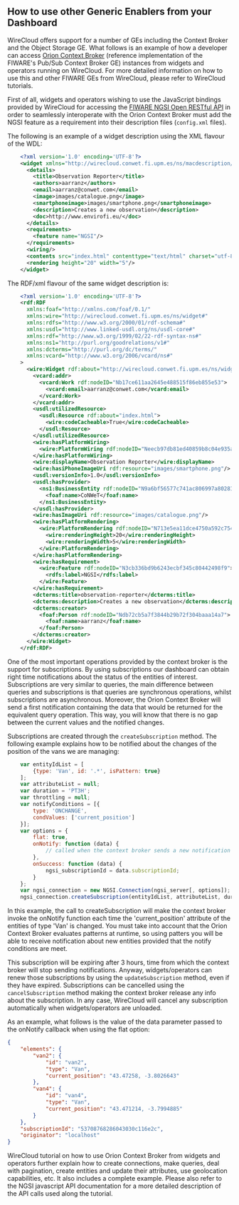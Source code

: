 <hr class="processing" style="display:none"/>
<h2>How to use other Generic Enablers from your Dashboard</h2>

WireCloud offers support for a number of GEs including the Context Broker and
the Object Storage GE. What follows is an example of how a developer can access
[Orion Context Broker](https://github.com/telefonicaid/fiware-orion) (reference
implementation of the FIWARE's Pub/Sub Context Broker GE) instances from widgets
and operators running on WireCloud. For more detailed information on how to use
this and other FIWARE GEs from WireCloud, please refer to WireCloud tutorials.

First of all, widgets and operators wishing to use the JavaScript bindings
provided by WireCloud for accessing the
[FIWARE NGSI Open RESTful API](<https://forge.fiware.org/plugins/mediawiki/wiki/fiware/index.php/FI-WARE_NGSI_Open_RESTful_API_Specification_(PRELIMINARY)>)
in order to seamlessly interoperate with the Orion Context Broker must add the
NGSI feature as a requirement into their description files (`config.xml` files).

The following is an example of a widget description using the XML flavour of the
WDL:

```xml
    <?xml version='1.0' encoding='UTF-8'?>
    <widget xmlns="http://wirecloud.conwet.fi.upm.es/ns/macdescription/1" vendor="CoNWeT" name="observation-reporter" version="1.0">
      <details>
        <title>Observation Reporter</title>
        <authors>aarranz</authors>
        <email>aarranz@conwet.com</email>
        <image>images/catalogue.png</image>
        <smartphoneimage>images/smartphone.png</smartphoneimage>
        <description>Creates a new observation</description>
        <doc>http://www.envirofi.eu/</doc>
      </details>
      <requirements>
        <feature name="NGSI"/>
      </requirements>
      <wiring/>
      <contents src="index.html" contenttype="text/html" charset="utf-8" useplatformstyle="true"/>
      <rendering height="20" width="5"/>
    </widget>
```

The RDF/xml flavour of the same widget description is:

```xml
    <?xml version='1.0' encoding='UTF-8'?>
    <rdf:RDF
      xmlns:foaf="http://xmlns.com/foaf/0.1/"
      xmlns:wire="http://wirecloud.conwet.fi.upm.es/ns/widget#"
      xmlns:rdfs="http://www.w3.org/2000/01/rdf-schema#"
      xmlns:usdl="http://www.linked-usdl.org/ns/usdl-core#"
      xmlns:rdf="http://www.w3.org/1999/02/22-rdf-syntax-ns#"
      xmlns:ns1="http://purl.org/goodrelations/v1#"
      xmlns:dcterms="http://purl.org/dc/terms/"
      xmlns:vcard="http://www.w3.org/2006/vcard/ns#"
    >
      <wire:Widget rdf:about="http://wirecloud.conwet.fi.upm.es/ns/widget#CoNWeT/observation-reporter/1.0">
        <vcard:addr>
          <vcard:Work rdf:nodeID="Nb17ce611aa2645e488515f86eb855e53">
            <vcard:email>aarranz@conwet.com</vcard:email>
          </vcard:Work>
        </vcard:addr>
        <usdl:utilizedResource>
          <usdl:Resource rdf:about="index.html">
            <wire:codeCacheable>True</wire:codeCacheable>
          </usdl:Resource>
        </usdl:utilizedResource>
        <wire:hasPlatformWiring>
          <wire:PlatformWiring rdf:nodeID="Neecb97db81ed40859b8c04e935a9a9cc"/>
        </wire:hasPlatformWiring>
        <wire:displayName>Observation Reporter</wire:displayName>
        <wire:hasiPhoneImageUri rdf:resource="images/smartphone.png"/>
        <usdl:versionInfo>1.0</usdl:versionInfo>
        <usdl:hasProvider>
          <ns1:BusinessEntity rdf:nodeID="N9a6bf56577c741ac806997a80281afff">
            <foaf:name>CoNWeT</foaf:name>
          </ns1:BusinessEntity>
        </usdl:hasProvider>
        <wire:hasImageUri rdf:resource="images/catalogue.png"/>
        <wire:hasPlatformRendering>
          <wire:PlatformRendering rdf:nodeID="N713e5ea11dce4750a592c754c748def7">
            <wire:renderingHeight>20</wire:renderingHeight>
            <wire:renderingWidth>5</wire:renderingWidth>
          </wire:PlatformRendering>
        </wire:hasPlatformRendering>
        <wire:hasRequirement>
          <wire:Feature rdf:nodeID="N3cb336bd9b6243ecbf345c80442498f9">
            <rdfs:label>NGSI</rdfs:label>
          </wire:Feature>
        </wire:hasRequirement>
        <dcterms:title>observation-reporter</dcterms:title>
        <dcterms:description>Creates a new observation</dcterms:description>
        <dcterms:creator>
          <foaf:Person rdf:nodeID="Ndb72cb5a7f3844b29b72f304baaa14a7">
            <foaf:name>aarranz</foaf:name>
          </foaf:Person>
        </dcterms:creator>
      </wire:Widget>
    </rdf:RDF>
```

One of the most important operations provided by the context broker is the
support for subscriptions. By using subscriptions our dashboard can obtain right
time notifications about the status of the entities of interest. Subscriptions
are very similar to queries, the main difference between queries and
subscriptions is that queries are synchronous operations, whilst subscriptions
are asynchronous. Moreover, the Orion Context Broker will send a first
notification containing the data that would be returned for the equivalent query
operation. This way, you will know that there is no gap between the current
values and the notified changes.

Subscriptions are created through the `createSubscription` method. The following
example explains how to be notified about the changes of the position of the
vans we are managing:

```javascript
    var entityIdList = [
        {type: 'Van', id: '.*', isPattern: true}
    ];
    var attributeList = null;
    var duration = 'PT3H';
    var throttling = null;
    var notifyConditions = [{
        type: 'ONCHANGE',
        condValues: ['current_position']
    }];
    var options = {
        flat: true,
        onNotify: function (data) {
            // called when the context broker sends a new notification
        },
        onSuccess: function (data) {
            ngsi_subscriptionId = data.subscriptionId;
        }
    };
    var ngsi_connection = new NGSI.Connection(ngsi_server[, options]);
    ngsi_connection.createSubscription(entityIdList, attributeList, duration, throttling, notifyConditions, options);
```

In this example, the call to createSubscription will make the context broker
invoke the onNotify function each time the 'current_position' attribute of the
entities of type 'Van' is changed. You must take into account that the Orion
Context Broker evaluates patterns at runtime, so using patters you will be able
to receive notification about new entities provided that the notify conditions
are meet.

This subscription will be expiring after 3 hours, time from which the context
broker will stop sending notifications. Anyway, widgets/operators can renew
those subscriptions by using the `updateSubscription` method, even if they have
expired. Subscriptions can be cancelled using the `cancelSubscription` method
making the context broker release any info about the subscription. In any case,
WireCloud will cancel any subscription automatically when widgets/operators are
unloaded.

As an example, what follows is the value of the data parameter passed to the
onNotify callback when using the flat option:

```json
{
    "elements": {
        "van2": {
            "id": "van2",
            "type": "Van",
            "current_position": "43.47258, -3.8026643"
        },
        "van4": {
            "id": "van4",
            "type": "Van",
            "current_position": "43.471214, -3.7994885"
        }
    },
    "subscriptionId": "53708768286043030c116e2c",
    "originator": "localhost"
}
```

WireCloud tutorial on how to use Orion Context Broker from widgets and operators
further explain how to create connections, make queries, deal with pagination,
create entities and update their attributes, use geolocation capabilities, etc.
It also includes a complete example. Please also refer to the NGSI javascript
API documentation for a more detailed description of the API calls used along
the tutorial.
